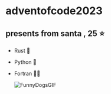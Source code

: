 # adventofcode2023
## presents from santa , 25 ⭐
* Rust 🦀
* Python 🐍
* Fortran 👨‍🔬

  ![FunnyDogsGIF](https://github.com/Sleak07/adventofcode2023/assets/92532514/e45262de-09de-4e7b-a59b-57d194d22ef3)
